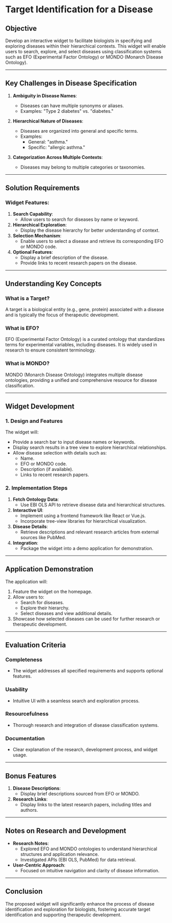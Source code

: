 # Target Identification for a Disease

## Objective
Develop an interactive widget to facilitate biologists in specifying and exploring diseases within their hierarchical contexts. This widget will enable users to search, explore, and select diseases using classification systems such as EFO (Experimental Factor Ontology) or MONDO (Monarch Disease Ontology).

---

## Key Challenges in Disease Specification
1. **Ambiguity in Disease Names**:
   - Diseases can have multiple synonyms or aliases.
   - Examples: "Type 2 diabetes" vs. "diabetes."

2. **Hierarchical Nature of Diseases**:
   - Diseases are organized into general and specific terms.
   - Examples:
     - General: "asthma."
     - Specific: "allergic asthma."

3. **Categorization Across Multiple Contexts**:
   - Diseases may belong to multiple categories or taxonomies.
   
---

## Solution Requirements
### Widget Features:
1. **Search Capability**:
   - Allow users to search for diseases by name or keyword.
2. **Hierarchical Exploration**:
   - Display the disease hierarchy for better understanding of context.
3. **Selection Mechanism**:
   - Enable users to select a disease and retrieve its corresponding EFO or MONDO code.
4. **Optional Features**:
   - Display a brief description of the disease.
   - Provide links to recent research papers on the disease.

---

## Understanding Key Concepts
### What is a Target?
A target is a biological entity (e.g., gene, protein) associated with a disease and is typically the focus of therapeutic development.

### What is EFO?
EFO (Experimental Factor Ontology) is a curated ontology that standardizes terms for experimental variables, including diseases. It is widely used in research to ensure consistent terminology.

### What is MONDO?
MONDO (Monarch Disease Ontology) integrates multiple disease ontologies, providing a unified and comprehensive resource for disease classification.

---

## Widget Development
### 1. **Design and Features**
The widget will:
   - Provide a search bar to input disease names or keywords.
   - Display search results in a tree view to explore hierarchical relationships.
   - Allow disease selection with details such as:
     - Name.
     - EFO or MONDO code.
     - Description (if available).
     - Links to recent research papers.

### 2. **Implementation Steps**
1. **Fetch Ontology Data**:
   - Use EBI OLS API to retrieve disease data and hierarchical structures.
2. **Interactive UI**:
   - Implement using a frontend framework like React or Vue.js.
   - Incorporate tree-view libraries for hierarchical visualization.
3. **Disease Details**:
   - Retrieve descriptions and relevant research articles from external sources like PubMed.
4. **Integration**:
   - Package the widget into a demo application for demonstration.

---

## Application Demonstration
The application will:
1. Feature the widget on the homepage.
2. Allow users to:
   - Search for diseases.
   - Explore their hierarchy.
   - Select diseases and view additional details.
3. Showcase how selected diseases can be used for further research or therapeutic development.

---

## Evaluation Criteria
### Completeness
- The widget addresses all specified requirements and supports optional features.

### Usability
- Intuitive UI with a seamless search and exploration process.

### Resourcefulness
- Thorough research and integration of disease classification systems.

### Documentation
- Clear explanation of the research, development process, and widget usage.

---

## Bonus Features
1. **Disease Descriptions**:
   - Display brief descriptions sourced from EFO or MONDO.
2. **Research Links**:
   - Display links to the latest research papers, including titles and authors.

---

## Notes on Research and Development
- **Research Notes**:
  - Explored EFO and MONDO ontologies to understand hierarchical structures and application relevance.
  - Investigated APIs (EBI OLS, PubMed) for data retrieval.
- **User-Centric Approach**:
  - Focused on intuitive navigation and clarity of disease information.

---

## Conclusion
The proposed widget will significantly enhance the process of disease identification and exploration for biologists, fostering accurate target identification and supporting therapeutic development.


